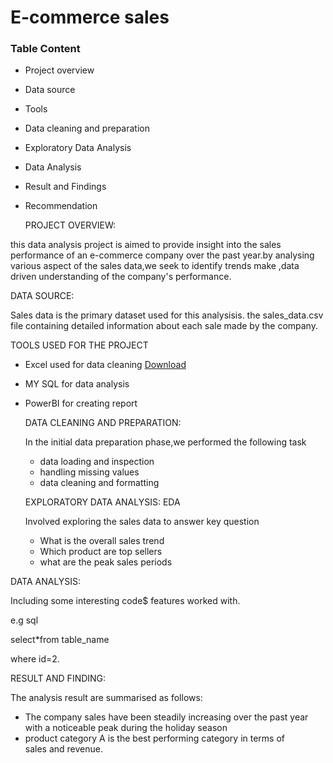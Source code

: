 # E-commerce sales
### Table Content
* Project overview
* Data source
* Tools
* Data cleaning and preparation
* Exploratory Data Analysis
* Data Analysis
* Result and Findings
* Recommendation

   PROJECT OVERVIEW:
  
this data analysis project is aimed to provide insight into the sales performance of an e-commerce company over the past year.by analysing various aspect of the sales data,we seek to identify trends make ,data driven understanding of the company's performance.

  DATA SOURCE:
   
Sales data is the primary dataset used for this analysisis. the sales_data.csv file containing detailed information about  each sale made by the company.

   TOOLS USED FOR THE PROJECT
   
* Excel used for data cleaning [Download](https://microsoft.com)
* MY SQL for data analysis
* PowerBI for creating report

   DATA CLEANING AND PREPARATION:

    In the initial data preparation phase,we performed  the following task
  * data  loading and inspection
  * handling missing values
  * data cleaning and formatting

  EXPLORATORY DATA ANALYSIS: EDA

    Involved exploring the sales data to answer key question

  * What is the overall sales trend
  * Which product are top sellers
  * what are the peak sales periods

DATA ANALYSIS:

Including some interesting code$ features worked with.

e.g sql

 select*from table_name

 where id=2.

RESULT AND FINDING: 

The analysis result are summarised as follows:

 * The company sales have been steadily increasing over the past year with a noticeable peak during the holiday season
 * product category A is the best performing category in terms of sales and revenue.



